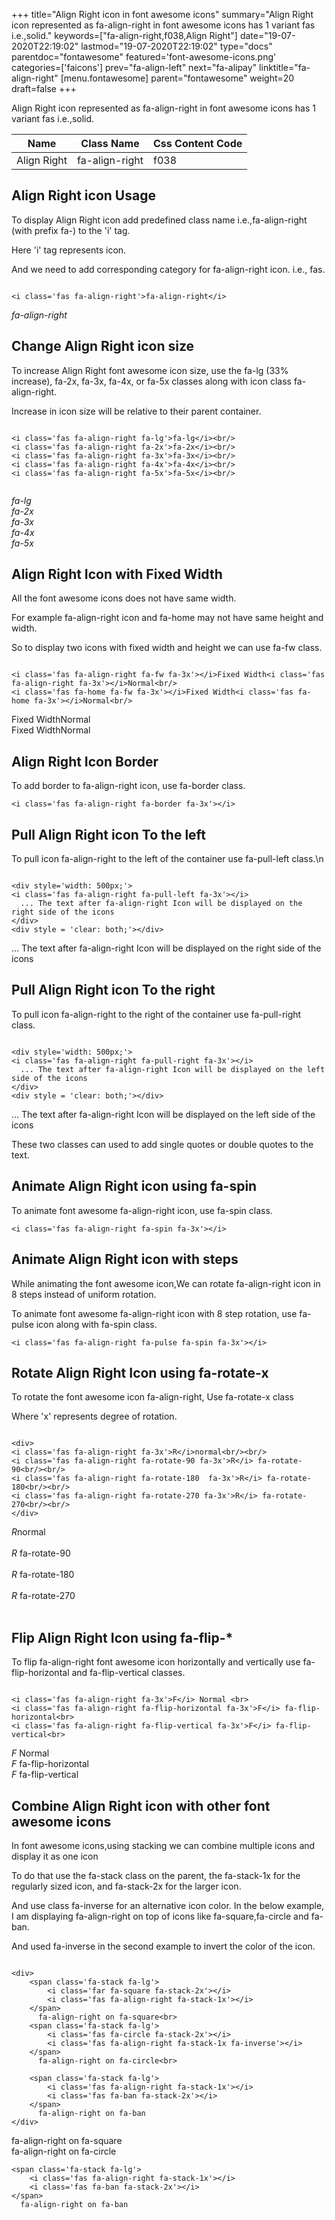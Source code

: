 +++
title="Align Right icon in font awesome icons"
summary="Align Right icon represented as fa-align-right in font awesome icons has 1 variant fas i.e.,solid."
keywords=["fa-align-right,f038,Align Right"]
date="19-07-2020T22:19:02"
lastmod="19-07-2020T22:19:02"
type="docs"
parentdoc="fontawesome"
featured='font-awesome-icons.png'
categories=['faicons']
prev="fa-align-left"
next="fa-alipay"
linktitle="fa-align-right"
[menu.fontawesome]
parent="fontawesome"
weight=20
draft=false
+++


Align Right icon represented as fa-align-right in font awesome icons has 1 variant fas i.e.,solid.

<div class='table-responsive'><table class='table'><thead><tr><th>Name</th><th>Class Name</th><th>Css Content Code</th></tr></thead><tbody><tr><td>Align Right</td><td>fa-align-right</td><td>f038</td></tr></tbody></table></div>



## Align Right icon Usage

To display Align Right icon add predefined class name i.e.,fa-align-right (with prefix fa-) to the 'i' tag.

Here 'i' tag represents icon.

And we need to add corresponding category for fa-align-right icon. i.e., fas.


```

<i class='fas fa-align-right'>fa-align-right</i>
```

<i class='fas fa-align-right'>fa-align-right</i>




## Change Align Right icon size
To increase Align Right font awesome icon size, use the fa-lg (33% increase), fa-2x, fa-3x, fa-4x, or fa-5x classes along with icon class fa-align-right.

Increase in icon size will be relative to their parent container. 

```

<i class='fas fa-align-right fa-lg'>fa-lg</i><br/>
<i class='fas fa-align-right fa-2x'>fa-2x</i><br/>
<i class='fas fa-align-right fa-3x'>fa-3x</i><br/>
<i class='fas fa-align-right fa-4x'>fa-4x</i><br/>
<i class='fas fa-align-right fa-5x'>fa-5x</i><br/>
            
```

<i class='fas fa-align-right fa-lg'>fa-lg</i><br/>
<i class='fas fa-align-right fa-2x'>fa-2x</i><br/>
<i class='fas fa-align-right fa-3x'>fa-3x</i><br/>
<i class='fas fa-align-right fa-4x'>fa-4x</i><br/>
<i class='fas fa-align-right fa-5x'>fa-5x</i><br/>
            



## Align Right Icon with Fixed Width 

All the font awesome icons does not have same width.

For example fa-align-right icon and fa-home may not have same height and width.

So to display two icons with fixed width and height we can use fa-fw class.


```

<i class='fas fa-align-right fa-fw fa-3x'></i>Fixed Width<i class='fas fa-align-right fa-3x'></i>Normal<br/>
<i class='fas fa-home fa-fw fa-3x'></i>Fixed Width<i class='fas fa-home fa-3x'></i>Normal<br/>
```

<i class='fas fa-align-right fa-fw fa-3x'></i>Fixed Width<i class='fas fa-align-right fa-3x'></i>Normal<br/>
<i class='fas fa-home fa-fw fa-3x'></i>Fixed Width<i class='fas fa-home fa-3x'></i>Normal<br/>



## Align Right Icon Border 

To add border to fa-align-right icon, use fa-border class.


```
<i class='fas fa-align-right fa-border fa-3x'></i>

```
<i class='fas fa-align-right fa-border fa-3x'></i>





## Pull Align Right icon To the left

To pull icon fa-align-right to the left of the container use fa-pull-left class.\n

```

<div style='width: 500px;'>
<i class='fas fa-align-right fa-pull-left fa-3x'></i>
  ... The text after fa-align-right Icon will be displayed on the right side of the icons
</div>
<div style = 'clear: both;'></div>
```

<div style='width: 500px;'>
<i class='fas fa-align-right fa-pull-left fa-3x'></i>
  ... The text after fa-align-right Icon will be displayed on the right side of the icons
</div>
<div style = 'clear: both;'></div>




## Pull Align Right icon To the right
To pull icon fa-align-right to the right of the container use fa-pull-right class.

```

<div style='width: 500px;'>
<i class='fas fa-align-right fa-pull-right fa-3x'></i>
  ... The text after fa-align-right Icon will be displayed on the left side of the icons
</div>
<div style = 'clear: both;'></div>
```

<div style='width: 500px;'>
<i class='fas fa-align-right fa-pull-right fa-3x'></i>
  ... The text after fa-align-right Icon will be displayed on the left side of the icons
</div>
<div style = 'clear: both;'></div>

These two classes can used to add single quotes or double quotes to the text.


## Animate Align Right icon using fa-spin
To animate font awesome fa-align-right icon, use fa-spin class.

```
<i class='fas fa-align-right fa-spin fa-3x'></i>
```
<i class='fas fa-align-right fa-spin fa-3x'></i>




## Animate Align Right icon with steps
While animating the font awesome icon,We can rotate fa-align-right icon in 8 steps instead of uniform rotation.

To animate font awesome fa-align-right icon with 8 step rotation, use fa-pulse icon along with fa-spin class.


```
<i class='fas fa-align-right fa-pulse fa-spin fa-3x'></i>

```
<i class='fas fa-align-right fa-pulse fa-spin fa-3x'></i>





## Rotate Align Right Icon using fa-rotate-x
To rotate the font awesome icon fa-align-right, Use fa-rotate-x class

Where 'x' represents degree of rotation.


```

<div>
<i class='fas fa-align-right fa-3x'>R</i>normal<br/><br/>
<i class='fas fa-align-right fa-rotate-90 fa-3x'>R</i> fa-rotate-90<br/><br/> 
<i class='fas fa-align-right fa-rotate-180  fa-3x'>R</i> fa-rotate-180<br/><br/> 
<i class='fas fa-align-right fa-rotate-270 fa-3x'>R</i> fa-rotate-270<br/><br/>
</div>
```

<div>
<i class='fas fa-align-right fa-3x'>R</i>normal<br/><br/>
<i class='fas fa-align-right fa-rotate-90 fa-3x'>R</i> fa-rotate-90<br/><br/> 
<i class='fas fa-align-right fa-rotate-180  fa-3x'>R</i> fa-rotate-180<br/><br/> 
<i class='fas fa-align-right fa-rotate-270 fa-3x'>R</i> fa-rotate-270<br/><br/>
</div>




## Flip Align Right Icon using fa-flip-*
To flip fa-align-right font awesome icon horizontally and vertically use fa-flip-horizontal and fa-flip-vertical classes. 

```

<i class='fas fa-align-right fa-3x'>F</i> Normal <br>
<i class='fas fa-align-right fa-flip-horizontal fa-3x'>F</i> fa-flip-horizontal<br>
<i class='fas fa-align-right fa-flip-vertical fa-3x'>F</i> fa-flip-vertical<br>
```

<i class='fas fa-align-right fa-3x'>F</i> Normal <br>
<i class='fas fa-align-right fa-flip-horizontal fa-3x'>F</i> fa-flip-horizontal<br>
<i class='fas fa-align-right fa-flip-vertical fa-3x'>F</i> fa-flip-vertical<br>




## Combine Align Right icon with other font awesome icons
In font awesome icons,using stacking we can combine multiple icons and display it as one icon 

To do that use the fa-stack class on the parent, the fa-stack-1x for the regularly sized icon, and fa-stack-2x for the larger icon.

And use class fa-inverse for an alternative icon color. 
In the below example, I am displaying fa-align-right on top of icons like fa-square,fa-circle and fa-ban.

And used fa-inverse in the second example to invert the color of the icon.

```

<div>
    <span class='fa-stack fa-lg'>
        <i class='far fa-square fa-stack-2x'></i>
        <i class='fas fa-align-right fa-stack-1x'></i>
    </span>
      fa-align-right on fa-square<br>
    <span class='fa-stack fa-lg'>
        <i class='fas fa-circle fa-stack-2x'></i>
        <i class='fas fa-align-right fa-stack-1x fa-inverse'></i>
    </span>
      fa-align-right on fa-circle<br>

    <span class='fa-stack fa-lg'>
        <i class='fas fa-align-right fa-stack-1x'></i>
        <i class='fas fa-ban fa-stack-2x'></i>
    </span>
      fa-align-right on fa-ban
</div>
```

<div>
    <span class='fa-stack fa-lg'>
        <i class='far fa-square fa-stack-2x'></i>
        <i class='fas fa-align-right fa-stack-1x'></i>
    </span>
      fa-align-right on fa-square<br>
    <span class='fa-stack fa-lg'>
        <i class='fas fa-circle fa-stack-2x'></i>
        <i class='fas fa-align-right fa-stack-1x fa-inverse'></i>
    </span>
      fa-align-right on fa-circle<br>

    <span class='fa-stack fa-lg'>
        <i class='fas fa-align-right fa-stack-1x'></i>
        <i class='fas fa-ban fa-stack-2x'></i>
    </span>
      fa-align-right on fa-ban
</div>






